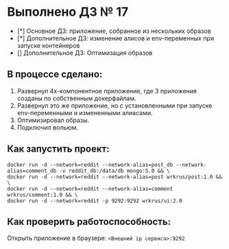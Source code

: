 # Выполнено ДЗ № 17
 - [*] Основное ДЗ: приложение, собранное из нескольких образов
 - [*] Дополнительное ДЗ: изменение алисов и env-переменных при запуске контейнеров
 - [] Дополнительное ДЗ: Оптимизация образов

## В процессе сделано:
1. Развернул 4х-компонентное приложение, где 3 приложения созданы по собственным докерфайлам.
2. Развернул это же приложение, но с установленными при запуске env-переменными и измененными алиасами.
3. Оптимизировал образы.
4. Подключил вольюм.

## Как запустить проект:
```shell
docker run -d --network=reddit --network-alias=post_db --network-alias=comment_db -v reddit_db:/data/db mongo:5.0 && \
docker run -d --network=reddit --network-alias=post wrkrus/post:1.0 && \
docker run -d --network=reddit --network-alias=comment wrkrus/comment:1.0 && \
docker run -d --network=reddit -p 9292:9292 wrkrus/ui:2.0
```

## Как проверить работоспособность:
Открыть приложение в браузере: `<Внешний ip сервиса>:9292`
